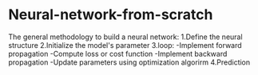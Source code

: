 # Neural-network-from-scratch
The general methodology to build a neural network:
1.Define the neural structure
2.Initialize the model's parameter
3.loop:
      -Implement forward propagation
      -Compute loss or cost function
      -Implement backward propagation
      -Update parameters using optimization algorirm
4.Prediction
